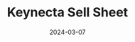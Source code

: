 ---
title: "Keynecta Sell Sheet"
seo:
  page_title: 
  meta_description: Welcome to Keynecta, where safety meets innovation. Learn more about Keynecta, our unique scoring tool and our approach to building a safety culture.
  featured_image: /uploads/keynecta-logo-placeholder.jpg
  featured_image_alt: Keynecta logo
draft: false
author:
date: 2024-03-07
categories:
  - PDF
download_url: /uploads/keynecta-sell-sheet-2024.pdf
---